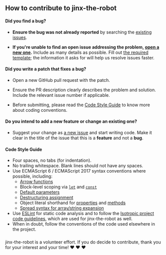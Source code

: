## How to contribute to jinx-the-robot

#### **Did you find a bug?**

* **Ensure the bug was not already reported** by searching the [existing issues](https://github.com/dsibilly/jinx-the-robot/issues).

* **If you're unable to find an open issue addressing the problem, [open a new one](https://github.com/dsibilly/jinx-the-robot/issues/new).** Include as many details as possible. Fill out [the required template](ISSUE_TEMPLATE.md); the information it asks for will help us resolve issues faster.

#### **Did you write a patch that fixes a bug?**

* Open a new GitHub pull request with the patch.

* Ensure the PR description clearly describes the problem and solution. Include the relevant issue number if applicable.

* Before submitting, please read the [Code Style Guide](#code-style-guide) to know more about coding conventions.

#### **Do you intend to add a new feature or change an existing one?**

* Suggest your change as [a new issue](https://github.com/dsibilly/jinx-the-robot/issues/new) and start writing code. Make it clear in the title of the issue that this is a **feature** and not a **bug**.


#### **Code Style Guide**
- Four spaces, no tabs (for indentation).
- No trailing whitespace. Blank lines should not have any spaces.
- Use ECMAScript 6 / ECMAScript 2017 syntax conventions where possible, including:
    - [Arrow functions](https://developer.mozilla.org/en-US/docs/Web/JavaScript/Reference/Functions/Arrow_functions)
    - Block-level scoping via [`let`](https://developer.mozilla.org/en-US/docs/Web/JavaScript/Reference/Statements/let) and [`const`](https://developer.mozilla.org/en-US/docs/Web/JavaScript/Reference/Statements/const)
    - [Default parameters](https://developer.mozilla.org/en-US/docs/Web/JavaScript/Reference/Functions/Default_parameters)
    - [Destructuring assignment](https://developer.mozilla.org/en-US/docs/Web/JavaScript/Reference/Operators/Destructuring_assignment)
    - Object literal shorthand for [properties](https://developer.mozilla.org/en-US/docs/Web/JavaScript/Reference/Operators/Object_initializer) and [methods](https://developer.mozilla.org/en-US/docs/Web/JavaScript/Reference/Functions/Method_definitions)
    - [Spread syntax for array/string expansion](https://developer.mozilla.org/en-US/docs/Web/JavaScript/Reference/Operators/Spread_syntax)
- Use [ESLint](https://eslint.org) for static code analysis and to follow the [Isotropic project code guidelines](https://github.com/ibi-group/eslint-plugin-isotropic), which are used for jinx-the-robot as well.
- When in doubt, follow the conventions of the code used elsewhere in the project.

#####

jinx-the-robot is a volunteer effort. If you do decide to contribute, thank you for your interest and your time! :heart: :heart: :heart:
